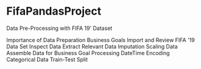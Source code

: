 # FifaPandasProject
Data Pre-Processing with FIFA 19' Dataset

Importance of Data Preparation
Business Goals
Import and Review FIFA '19 Data Set
Inspect Data
Extract Relevant Data
Imputation
Scaling Data
Assemble Data for Business Goal
Processing DateTime
Encoding Categorical Data
Train-Test Split
